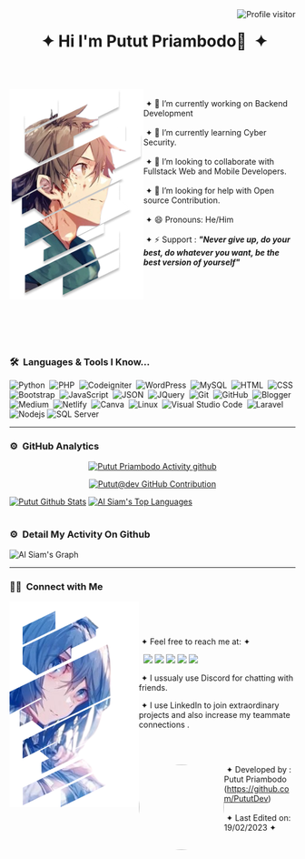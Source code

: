 <a href="https://komarev.com/ghpvc/?username=pututdev">
<img align="right" src="https://komarev.com/ghpvc/?username=pututdev&label=Visitors&color=0e75b6&style=flat" alt="Profile visitor" />
</a>

<h1 align="center"> &nbsp;&#10022; Hi I'm Putut Priambodo👋  &nbsp;&#10022;</h1>
<br><br>
<div>
  <div>
    <img src="./assets/image/haruhiro.png" align="left">
    <p align="left">
      <br>
      &nbsp;&#10022; 🔭 I’m currently working on Backend Development
      <br><br>
      &nbsp;&#10022; 🌱 I’m currently learning Cyber Security.
      <br><br>
      &nbsp;&#10022; 👯 I’m looking to collaborate with Fullstack Web and Mobile Developers.
      <br><br>
      &nbsp;&#10022; 🤔 I’m looking for help with Open source Contribution.
      <br><br>
      &nbsp;&#10022; 😄 Pronouns: He/Him
      <br><br>
     &nbsp;&#10022; ⚡ Support : <b><i>"Never give up, do your best, do whatever you want, be the best version of yourself"</i></b>
    </p>
  </div>
</div>

<br><br><br><br><br><br><br>

### 🛠 &nbsp;Languages & Tools I Know...

![Python](https://img.shields.io/badge/-Python-05122A?style=flat&logo=python)&nbsp;
![PHP](https://img.shields.io/badge/-PHP-05122A?style=flat&logo=php)&nbsp;
![Codeigniter](https://img.shields.io/badge/-Codeigniter-05122A?style=flat&logo=codeigniter)&nbsp;
![WordPress](https://img.shields.io/badge/-WordPress-blue?style=flat&logo=wordpress)&nbsp;
![MySQL](https://img.shields.io/badge/-MySQL-05122A?style=flat&logo=mysql)&nbsp;
![HTML](https://img.shields.io/badge/-HTML-05122A?style=flat&logo=HTML5)&nbsp;
![CSS](https://img.shields.io/badge/-CSS-05122A?style=flat&logo=CSS3&logoColor=1572B6)&nbsp;
![Bootstrap](https://img.shields.io/badge/-Bootstrap-05122A?style=flat&logo=bootstrap&logoColor=563D7C)&nbsp;
![JavaScript](https://img.shields.io/badge/-JavaScript-05122A?style=flat&logo=javascript)&nbsp;
![JSON](https://img.shields.io/badge/-JSON-02569B?style=flat&logo=json)&nbsp;
![JQuery](https://img.shields.io/badge/-JQuery-blue?style=flat&logo=jquery)&nbsp;
![Git](https://img.shields.io/badge/-Git-05122A?style=flat&logo=git)&nbsp;
![GitHub](https://img.shields.io/badge/-GitHub-05122A?style=flat&logo=github)&nbsp;
![Blogger](https://img.shields.io/badge/Blogger-FF5722?style=flat&logo=blogger&logoColor=white)&nbsp;
![Medium](https://img.shields.io/badge/Medium-12100E?style=flat&logo=medium&logoColor=white)&nbsp;
![Netlify](https://img.shields.io/badge/Netlify-00C7B7?style=flat&logo=netlify&logoColor=white)&nbsp;
![Canva](https://img.shields.io/badge/Canva-%2300C4CC.svg?&style=flat&logo=Canva&logoColor=white)&nbsp;
![Linux](https://img.shields.io/badge/Linux-FCC624?style=flat&logo=linux&logoColor=black)&nbsp;
![Visual Studio Code](https://img.shields.io/badge/-Visual%20Studio%20Code-05122A?style=flat&logo=visual-studio-code&logoColor=007ACC)&nbsp;
![Laravel](https://img.shields.io/badge/-Laravel%20-05122A?style=flat&logo=laravel)&nbsp;
![Nodejs](https://img.shields.io/badge/-Nodejs-3C873A?style=flat&&labelColor=black&logo=node.js&logoColor=3C873A)
![SQL Server](https://img.shields.io/badge/Microsoft%20SQL%20Server-CC2927?logo=microsoftsqlserver&logoColor=fff&style=flat)



---

### ⚙️ &nbsp;GitHub Analytics

<p align="center">
<a href="https://github.com/pututdev">
<img src="https://github-readme-streak-stats.herokuapp.com/?user=pututdev&theme=radical&border=7F3FBF&background=0D1117" alt="Putut Priambodo Activity github"/>
</a>
</p>

<p align="center">
<a href="https://github.com/pututdev">
<img src="https://github-profile-summary-cards.vercel.app/api/cards/profile-details?username=pututdev&theme=radical" alt="Putut@dev GitHub Contribution"/>
</a>
</p>

<a>
<a href="https://github.com/pututdev"><img alt="Putut Github Stats" src="https://denvercoder1-github-readme-stats.vercel.app/api?username=pututdev&show_icons=true&count_private=true&theme=react&border_color=7F3FBF&bg_color=0D1117&title_color=F85D7F&icon_color=F8D866" height="192px" width="49.5%"/></a>
<a href="https://github.com/pututdev"><img alt="Al Siam's Top Languages" src="https://denvercoder1-github-readme-stats.vercel.app/api/top-langs/?username=pututdev&langs_count=8&layout=compact&theme=react&border_color=7F3FBF&bg_color=0D1117&title_color=F85D7F&icon_color=F8D866" height="192px" width="49.5%"/></a>
<br/>
</a>
<br>

### ⚙️ &nbsp;Detail My Activity On Github

![Al Siam's Graph](https://github-readme-activity-graph.vercel.app/graph?username=pututdev&custom_title=Putut%20Daily%20Github%20Activity%20Graph&bg_color=0D1117&color=7F3FBF&line=7F3FBF&point=7F3FBF&area_color=FFFFFF&title_color=FFFFFF&area=true)

---



### 🤝🏻 &nbsp;Connect with Me

<div>
 <div>
  <img src="./assets/image/mary.png" align="left">
  <p align="right">

   &nbsp;
   
   &nbsp;
    
   &nbsp;&#10022; Feel free to reach me at: &#10022;

   &nbsp; 
   <a href="https://discord.com/users/817560492075384834" target="_blank"><img src="https://img.shields.io/badge/discord-%237289DA.svg?&style=for-the-badge&logo=discord&logoColor=white" /></a>
   <a href="https://cyberprogrammingcenter.blogspot.com/"><img src="https://img.shields.io/badge/-My Blogspot-3423A6?style=for-the-badge&logo=Blogger&logoColor=white"/></a>
   <a href="https://www.linkedin.com/in/putut-priambodo-19b739225/"><img src="https://img.shields.io/badge/-Putut%20Priambodo-0077B5?style=for-the-badge&logo=Linkedin&logoColor=white"/></a>
   <a href="https://putut.showwcase.com/"><img src="https://img.shields.io/badge/Website-3423A6?style=for-the-badge&logo=Opera&logoColor=white"></a>
   <a href="https://about.me/putut"><img src="https://img.shields.io/badge/About-Me-blue?style=for-the-badge&labelColor=black&logo=google"/></a>

   &nbsp;&#10022; I ussualy use Discord for chatting with friends.
   
   &nbsp;&#10022; I use LinkedIn to join extraordinary projects and also increase my teammate connections .
  </p>
 </div>
</div>
<br><br>
<div>
 <div>
 <img src="https://g.top4top.io/p_2999t6gc91.png" width="150px" height="150px" style="border-radius: 100px;" align="left">
  <p align="right">
    
   &nbsp;&#10022; Developed by : Putut Priambodo (https://github.com/PututDev)
   <br><br>
   &nbsp;&#10022; Last Edited on: 19/02/2023 &#10022;
  </p>
 </div>
</div>

